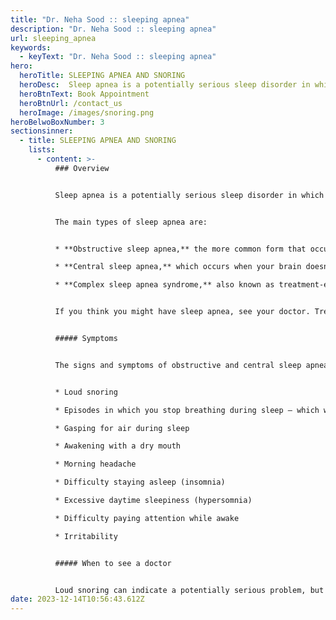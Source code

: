 ```yaml
---
title: "Dr. Neha Sood :: sleeping apnea"
description: "Dr. Neha Sood :: sleeping apnea"
url: sleeping_apnea
keywords:
  - keyText: "Dr. Neha Sood :: sleeping apnea"
hero:
  heroTitle: SLEEPING APNEA AND SNORING
  heroDesc:  Sleep apnea is a potentially serious sleep disorder in which breathing repeatedly stops and starts. If you snore loudly and feel tired even after a full night's sleep, you might have sleep apnea.
  heroBtnText: Book Appointment
  heroBtnUrl: /contact_us
  heroImage: /images/snoring.png
heroBelwoBoxNumber: 3
sectionsinner:
  - title: SLEEPING APNEA AND SNORING
    lists:
      - content: >-
          ### Overview


          Sleep apnea is a potentially serious sleep disorder in which breathing repeatedly stops and starts. If you snore loudly and feel tired even after a full night's sleep, you might have sleep apnea.


          The main types of sleep apnea are:


          * **Obstructive sleep apnea,** the more common form that occurs when throat muscles relax

          * **Central sleep apnea,** which occurs when your brain doesn't send proper signals to the muscles that control breathing

          * **Complex sleep apnea syndrome,** also known as treatment-emergent central sleep apnea, which occurs when someone has both obstructive sleep apnea and central sleep apnea


          If you think you might have sleep apnea, see your doctor. Treatment can ease your symptoms and might help prevent heart problems and other complications.


          ##### Symptoms


          The signs and symptoms of obstructive and central sleep apneas overlap, sometimes making it difficult to determine which type you have. The most common signs and symptoms of obstructive and central sleep apneas include:


          * Loud snoring

          * Episodes in which you stop breathing during sleep — which would be reported by another person

          * Gasping for air during sleep

          * Awakening with a dry mouth

          * Morning headache

          * Difficulty staying asleep (insomnia)

          * Excessive daytime sleepiness (hypersomnia)

          * Difficulty paying attention while awake

          * Irritability


          ##### When to see a doctor


          Loud snoring can indicate a potentially serious problem, but not everyone who has sleep apnea snores. Talk to your health care provider if you have symptoms of sleep apnea. Ask your provider about any sleep problem that leaves you fatigued, sleepy and irritable.
date: 2023-12-14T10:56:43.612Z
---
```

